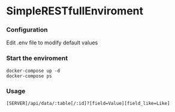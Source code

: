 # SimpleRESTfullEnviroment

### Configuration
Edit .env file to modify default values

### Start the enviroment
```
docker-compose up -d
docker-compose ps
```

### Usage
```
[SERVER]/api/data/:table[/:id]?[field=Value][field_like=Like]
```

